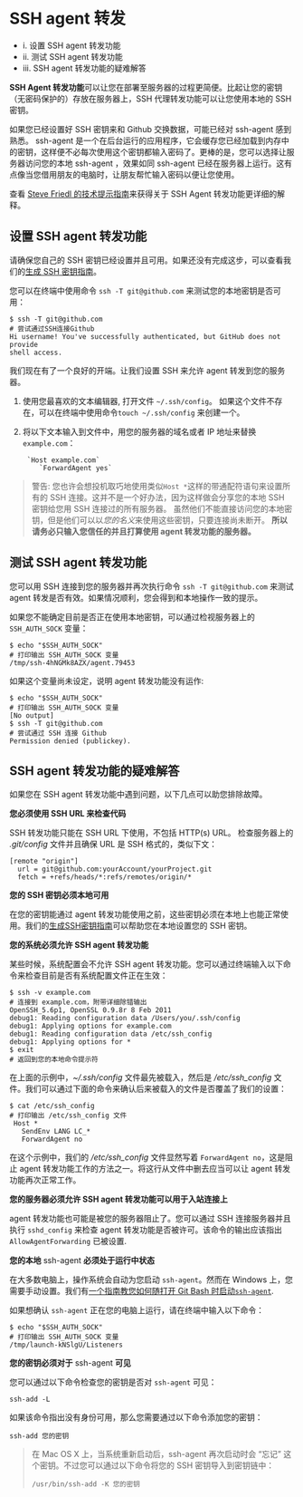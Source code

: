 # SSH agent 转发  

- i.	设置 SSH agent 转发功能
- ii.	测试 SSH agent 转发功能
- iii.	SSH agent 转发功能的疑难解答

**SSH Agent 转发功能**可以让您在部署至服务器的过程更简便。比起让您的密钥（无密码保护的）存放在服务器上，SSH 代理转发功能可以让您使用本地的 SSH 密钥。

如果您已经设置好 SSH 密钥来和 Github 交换数据，可能已经对 ssh-agent 感到熟悉。 ssh-agent 是一个在后台运行的应用程序，它会缓存您已经加载到内存中的密钥，这样便不必每次使用这个密钥都输入密码了。更棒的是，您可以选择让服务器访问您的本地 ssh-agent ，效果如同 ssh-agent 已经在服务器上运行。这有点像当您借用朋友的电脑时，让朋友帮忙输入密码以便让您使用。

查看  [Steve Friedl 的技术提示指南](http://www.unixwiz.net/techtips/ssh-agent-forwarding.html)来获得关于 SSH Agent 转发功能更详细的解释。

## 设置 SSH agent 转发功能

请确保您自己的 SSH 密钥已经设置并且可用。如果还没有完成这步，可以查看我们的[生成 SSH 密钥指南](https://help.github.com/articles/generating-ssh-keys)。

您可以在终端中使用命令 `ssh -T git@github.com` 来测试您的本地密钥是否可用：

    $ ssh -T git@github.com
    # 尝试通过SSH连接Github
    Hi username! You've successfully authenticated, but GitHub does not provide
    shell access.


我们现在有了一个良好的开端。让我们设置 SSH 来允许 agent 转发到您的服务器。



1. 使用您最喜欢的文本编辑器, 打开文件 `~/.ssh/config`。 如果这个文件不存在，可以在终端中使用命令`touch ~/.ssh/config` 来创建一个。


2. 将以下文本输入到文件中，用您的服务器的域名或者 IP 地址来替换 `example.com`：
 	   
 	   	`Host example.com`   
      	   `ForwardAgent yes`


> 警告: 您也许会想投机取巧地使用类似`Host *`这样的带通配符语句来设置所有的 SSH 连接。这并不是一个好办法，因为这样做会分享您的本地 SSH 密钥给您用 SSH 连接过的所有服务器。 虽然他们不能直接访问您的本地密钥，但是他们可以以*您的名义*来使用这些密钥，只要连接尚未断开。 **所以请务必只输入您信任的并且打算使用 agent 转发功能的服务器。**

## 测试 SSH agent 转发功能

您可以用 SSH 连接到您的服务器并再次执行命令 `ssh -T git@github.com` 来测试 agent 转发是否有效。如果情况顺利，您会得到和本地操作一致的提示。

如果您不能确定目前是否正在使用本地密钥，可以通过检视服务器上的 `SSH_AUTH_SOCK` 变量：

    $ echo "$SSH_AUTH_SOCK"
    # 打印输出 SSH_AUTH_SOCK 变量
    /tmp/ssh-4hNGMk8AZX/agent.79453

如果这个变量尚未设定，说明 agent 转发功能没有运作:

    $ echo "$SSH_AUTH_SOCK"
    # 打印输出 SSH_AUTH_SOCK 变量
    [No output]
    $ ssh -T git@github.com
    # 尝试通过 SSH 连接 Github
    Permission denied (publickey).

## SSH agent 转发功能的疑难解答

如果您在 SSH agent 转发功能中遇到问题，以下几点可以助您排除故障。

**您必须使用 SSH URL 来检查代码**

SSH 转发功能只能在 SSH URL 下使用，不包括 HTTP(s) URL。 检查服务器上的 *.git/config* 文件并且确保 URL 是 SSH 格式的，类似下文：

    [remote "origin"]
      url = git@github.com:yourAccount/yourProject.git
      fetch = +refs/heads/*:refs/remotes/origin/*

**您的 SSH 密钥必须本地可用**

在您的密钥能通过 agent 转发功能使用之前，这些密钥必须在本地上也能正常使用。我们的[生成SSH密钥指南](https://help.github.com/articles/generating-ssh-keys)可以帮助您在本地设置您的 SSH 密钥。

**您的系统必须允许 SSH agent 转发功能**

某些时候，系统配置会不允许 SSH agent 转发功能。您可以通过终端输入以下命令来检查目前是否有系统配置文件正在生效：

    $ ssh -v example.com
    # 连接到 example.com，附带详细除错输出
    OpenSSH_5.6p1, OpenSSL 0.9.8r 8 Feb 2011
    debug1: Reading configuration data /Users/you/.ssh/config
    debug1: Applying options for example.com
    debug1: Reading configuration data /etc/ssh_config
    debug1: Applying options for *
    $ exit
    # 返回到您的本地命令提示符

在上面的示例中，*~/.ssh/config* 文件最先被载入，然后是 */etc/ssh_config* 文件。我们可以通过下面的命令来确认后来被载入的文件是否覆盖了我们的设置：

    $ cat /etc/ssh_config
    # 打印输出 /etc/ssh_config 文件
     Host *
       SendEnv LANG LC_*
       ForwardAgent no

在这个示例中，我们的 */etc/ssh_config* 文件显然写着 `ForwardAgent no`，这是阻止 agent 转发功能工作的方法之一。将这行从文件中删去应当可以让 agent 转发功能再次正常工作。

**您的服务器必须允许 SSH agent 转发功能可以用于入站连接上**

agent 转发功能也可能是被您的服务器阻止了。您可以通过 SSH 连接服务器并且执行 `sshd_config` 来检查 agent 转发功能是否被许可。该命令的输出应该指出 `AllowAgentForwarding` 已被设置.

**您的本地** ssh-agent **必须处于运行中状态**

在大多数电脑上，操作系统会自动为您启动 `ssh-agent`。然而在 Windows 上，您需要手动设置。我们有[一个指南教您如何随打开 Git Bash 时启动`ssh-agent`](https://help.github.com/articles/working-with-ssh-key-passphrases#auto-launching-ssh-agent-on-msysgit).

如果想确认 `ssh-agent` 正在您的电脑上运行，请在终端中输入以下命令：

    $ echo "$SSH_AUTH_SOCK"
    # 打印输出 SSH_AUTH_SOCK 变量
    /tmp/launch-kNSlgU/Listeners

**您的密钥必须对于** ssh-agent **可见**

您可以通过以下命令检查您的密钥是否对 `ssh-agent` 可见：

    ssh-add -L

如果该命令指出没有身份可用，那么您需要通过以下命令添加您的密钥：

    ssh-add 您的密钥

> 在 Mac OS X 上，当系统重新启动后，ssh-agent 再次启动时会 “忘记” 这个密钥。不过您可以通过以下命令将您的 SSH 密钥导入到密钥链中：
> 
>     /usr/bin/ssh-add -K 您的密钥